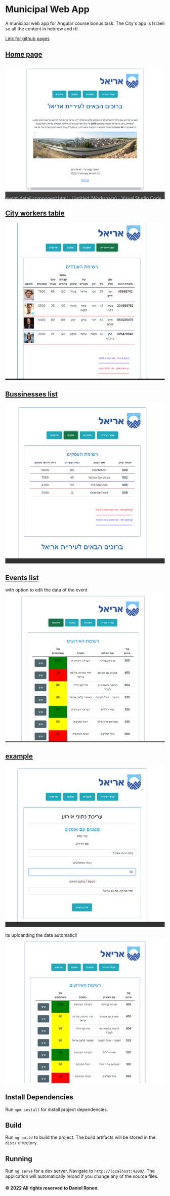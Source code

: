 # Municipal Web App

A municipal web app for Angular course bonus task.
The City's app is Israeli so all the content in hebrew and rtl.

[Link for github pages](https://danielronen.github.io/Municipl-Web-App-Angular/) 

## <ins>Home page</ins>
![](IMG/1.png)

## <ins>City workers table</ins>
![](IMG/2.png)
## <ins>Bussinesses list</ins>
![](IMG/3.png)
## <ins>Events list</ins>
with option to edit the data of the event
![](IMG/4.png)
## <ins>example</ins>
![](IMG/5.png)

its uploanding the data automaticli
![](IMG/6.png)



## Install Dependencies
Run `npm install` for install project dependencies.


## Build

Run `ng build` to build the project. The build artifacts will be stored in the `dist/` directory.

## Running 

Run `ng serve` for a dev server. Navigate to `http://localhost:4200/`. The application will automatically reload if you change any of the source files.

#### &copy; 2022 All rights reserved to Daniel Ronen. 

